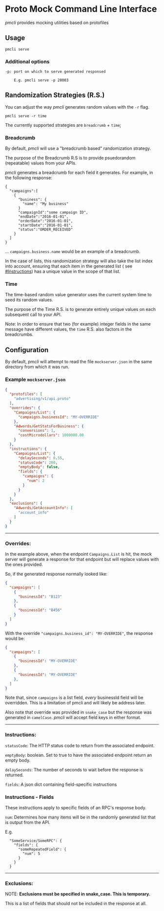 # Proto Mock Command Line Interface

*pmcli* provides mocking utilities based on protofiles

## Usage
```
pmcli serve
```

### Additional options
```
-p: port on which to serve generated responsed

    E.g. pmcli serve -p 28003
```

## Randomization Strategies (R.S.)

You can adjust the way *pmcli* generates random values with the `-r` flag.

`pmcli serve -r time`

The currently supported strategies are `breadcrumb` + `time`;

### Breadcrumb

By default, *pmcli* will use a "breadcrumb based" randomization strategy.

The purpose of the Breadcrumb R.S is to provide psuedorandom (repeatable)
values from your APIs.

*pmcli* generates a breadcrumb for each field it generates.  For example, in the
following response:
```
{
  "campaigns":[
    {
      "business": {
        "name": "My business"
      }
      "campaignId":"some campaign ID",
      "endDate":"2016-01-01",
      "orderDate":"2016-01-01",
      "startDate":"2016-01-01",
      "status":"ORDER_RECEIVED"
    }
  ]
}
```

... `campaigns.business.name` would be an example of a breadcrumb.

In the case of lists, this randomization strategy will also take the list index
into account, ensuring that each item in the generated list (
see <a href="#instructions">#Instructions</a>) has a unique value in the scope
of that list.

### Time

The time-based random value generator uses the current system time to seed its
random values.

The purpose of the Time R.S. is to generate entirely unique values on each
subsequent call to your API.

Note: In order to ensure that two (for example) integer fields in the same
message have different values, the `time` R.S. also factors in the breadcrumbs.


## Configuration
By default, *pmcli* will attempt to read the file `mockserver.json` in the same
directory from which it was run.

### Example `mockserver.json`
```json
{
  "protofiles": [
    "advertising/v1/api.proto"
  ],
  "overrides": {
    "Campaigns/List": {
      "campaigns.businessId": "MY-OVERRIDE"
    },
    "Adwords/GetStatsForBusiness": {
      "conversions": 1,
      "costMicrodollars": 1000000.00
    }
  },
  "instructions": {
    "Campaigns/List": {
      "delaySeconds": 0.55,
      "statusCode": 200,
      "emptyBody": false,
      "fields": {
        "campaigns": {
          "num": 2
        }
      }
    }
  },
  "exclusions": {
    "Adwords/GetAccountInfo": [
      "account_info"
    ]
  }
}
```

---

### Overrides:
In the example above, when the endpoint `Campaigns.List` is hit, the mock
server will generate a response for that endpoint but will replace values with
the ones provided.

So, if the generated response normally looked like:
```json
{
  "campaigns": [
    {
      "businessId": "B123"
    },
    {
      "businessId": "B456"
    }
  ]
}
```

With the override `"campaigns.business_id": "MY-OVERRIDE"`, the response
would be:
```json
{
  "campaigns": [
    {
      "businessId": "MY-OVERRIDE"
    },
    {
      "businessId": "MY-OVERRIDE"
    },
  ]
}
```

Note that, since `campaigns` is a list field, *every* businessId field will be
overridden.  This is a limitation of pmcli and will likely be address later.

Also note that override was provided in `snake_case` but the response was
generated in `camelCase`.  *pmcli* will accept field keys in either format.

---

### Instructions:

`statusCode`: The HTTP status code to return from the associated endpoint.

`emptyBody`: boolean.  Set to true to have the associated endpoint return an
empty body.

`delaySeconds`: The number of seconds to wait before the response is returned.

`fields`: A json dict containing field-specific instructions

### Instructions - Fields

These instructions apply to specific fields of an RPC's response body.

`num`: Determines how many items will be in the randomly generated list that is
output from the API.

E.g.
```
  "SomeService/SomeRPC": {
    "fields": {
      "someRepeatedField": {
        "num": 5
      }
    }
  }
```

---

### Exclusions:

NOTE: **Exclusions must be specified in snake_case.  This is temporary.**

This is a list of fields that should not be included in the response at all.

